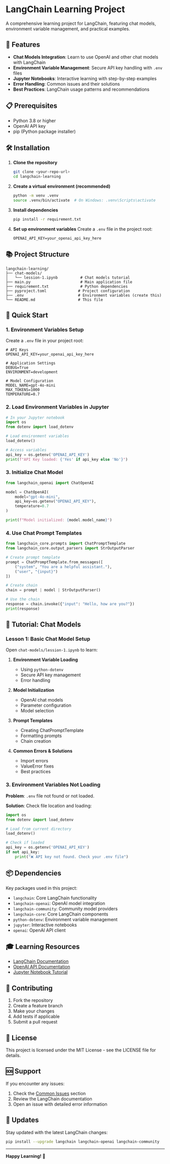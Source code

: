 # LangChain Learning Project

A comprehensive learning project for LangChain, featuring chat models, environment variable management, and practical examples.

## 🚀 Features

- **Chat Models Integration**: Learn to use OpenAI and other chat models with LangChain
- **Environment Variable Management**: Secure API key handling with `.env` files
- **Jupyter Notebooks**: Interactive learning with step-by-step examples
- **Error Handling**: Common issues and their solutions
- **Best Practices**: LangChain usage patterns and recommendations

## 📋 Prerequisites

- Python 3.8 or higher
- OpenAI API key
- pip (Python package installer)

## 🛠️ Installation

1. **Clone the repository**
   ```bash
   git clone <your-repo-url>
   cd langchain-learning
   ```

2. **Create a virtual environment (recommended)**
   ```bash
   python -m venv .venv
   source .venv/bin/activate  # On Windows: .venv\Scripts\activate
   ```

3. **Install dependencies**
   ```bash
   pip install -r requirement.txt
   ```

4. **Set up environment variables**
   Create a `.env` file in the project root:
   ```env
   OPENAI_API_KEY=your_openai_api_key_here
   ```

## 📚 Project Structure

```
langchain-learning/
├── chat-models/
│   └── lession-1.ipynb          # Chat models tutorial
├── main.py                      # Main application file
├── requirement.txt              # Python dependencies
├── pyproject.toml              # Project configuration
├── .env                        # Environment variables (create this)
└── README.md                   # This file
```

## 🎯 Quick Start

### 1. Environment Variables Setup

Create a `.env` file in your project root:

```env
# API Keys
OPENAI_API_KEY=your_openai_api_key_here

# Application Settings
DEBUG=True
ENVIRONMENT=development

# Model Configuration
MODEL_NAME=gpt-4o-mini
MAX_TOKENS=1000
TEMPERATURE=0.7
```

### 2. Load Environment Variables in Jupyter

```python
# In your Jupyter notebook
import os
from dotenv import load_dotenv

# Load environment variables
load_dotenv()

# Access variables
api_key = os.getenv('OPENAI_API_KEY')
print(f"API Key loaded: {'Yes' if api_key else 'No'}")
```

### 3. Initialize Chat Model

```python
from langchain_openai import ChatOpenAI

model = ChatOpenAI(
    model="gpt-4o-mini",
    api_key=os.getenv("OPENAI_API_KEY"),
    temperature=0.7
)

print(f"Model initialized: {model.model_name}")
```

### 4. Use Chat Prompt Templates

```python
from langchain_core.prompts import ChatPromptTemplate
from langchain_core.output_parsers import StrOutputParser

# Create prompt template
prompt = ChatPromptTemplate.from_messages([
    ("system", "You are a helpful assistant."),
    ("user", "{input}")
])

# Create chain
chain = prompt | model | StrOutputParser()

# Use the chain
response = chain.invoke({"input": "Hello, how are you?"})
print(response)
```

## 📖 Tutorial: Chat Models

### Lesson 1: Basic Chat Model Setup

Open `chat-models/lession-1.ipynb` to learn:

1. **Environment Variable Loading**
   - Using `python-dotenv`
   - Secure API key management
   - Error handling

2. **Model Initialization**
   - OpenAI chat models
   - Parameter configuration
   - Model selection

3. **Prompt Templates**
   - Creating ChatPromptTemplate
   - Formatting prompts
   - Chain creation

4. **Common Errors & Solutions**
   - Import errors
   - ValueError fixes
   - Best practices

### 3. Environment Variables Not Loading

**Problem**: `.env` file not found or not loaded.

**Solution**: Check file location and loading:
```python
import os
from dotenv import load_dotenv

# Load from current directory
load_dotenv()

# Check if loaded
api_key = os.getenv('OPENAI_API_KEY')
if not api_key:
    print("❌ API key not found. Check your .env file")
```

## 📦 Dependencies

Key packages used in this project:

- `langchain`: Core LangChain functionality
- `langchain-openai`: OpenAI model integration
- `langchain-community`: Community model providers
- `langchain-core`: Core LangChain components
- `python-dotenv`: Environment variable management
- `jupyter`: Interactive notebooks
- `openai`: OpenAI API client

## 🎓 Learning Resources

- [LangChain Documentation](https://python.langchain.com/)
- [OpenAI API Documentation](https://platform.openai.com/docs)
- [Jupyter Notebook Tutorial](https://jupyter.org/try)

## 🤝 Contributing

1. Fork the repository
2. Create a feature branch
3. Make your changes
4. Add tests if applicable
5. Submit a pull request

## 📄 License

This project is licensed under the MIT License - see the LICENSE file for details.

## 🆘 Support

If you encounter any issues:

1. Check the [Common Issues](#common-issues--solutions) section
2. Review the LangChain documentation
3. Open an issue with detailed error information

## 🔄 Updates

Stay updated with the latest LangChain changes:

```bash
pip install --upgrade langchain langchain-openai langchain-community
```

---

**Happy Learning! 🚀**